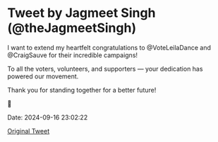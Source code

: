 # Tweet by Jagmeet Singh (@theJagmeetSingh)

I want to extend my heartfelt congratulations to @VoteLeilaDance and @CraigSauve for their incredible campaigns!

To all the voters, volunteers, and supporters — your dedication has powered our movement.

Thank you for standing together for a better future!

🧡

Date: 2024-09-16 23:02:22

[Original Tweet](https://x.com/theJagmeetSingh/status/1835816525976015086)
